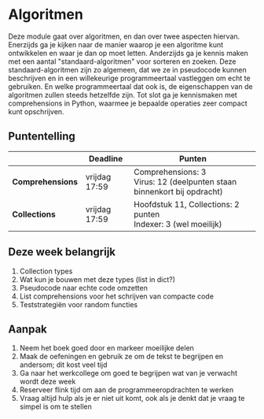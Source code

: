 # Algoritmen

Deze module gaat over algoritmen, en dan over twee aspecten hiervan. Enerzijds ga je kijken naar de manier waarop je een algoritme kunt ontwikkelen en waar je dan op moet letten. Anderzijds ga je kennis maken met een aantal "standaard-algoritmen" voor sorteren en zoeken. Deze standaard-algoritmen zijn zo algemeen, dat we ze in pseudocode kunnen beschrijven en in een willekeurige programmeertaal vastleggen om echt te gebruiken. En welke programmeertaal dat ook is, de eigenschappen van de algoritmen zullen steeds hetzelfde zijn. Tot slot ga je kennismaken met comprehensions in Python, waarmee je bepaalde operaties zeer compact kunt opschrijven.

## Puntentelling

|                | Deadline             | Punten                                                                                                      |
|----------------|----------------------|-------------------------------------------------------------------------------------------------------------|
| **Comprehensions** | vrijdag 17:59        | Comprehensions: 3<br>Virus: 12 (deelpunten staan binnenkort bij opdracht)        |
| **Collections** | vrijdag 17:59        | Hoofdstuk 11, Collections: 2 punten<br>Indexer: 3 (wel moeilijk)             |

## Deze week belangrijk

1. Collection types
2. Wat kun je bouwen met deze types (list in dict?)
3. Pseudocode naar echte code omzetten
4. List comprehensions voor het schrijven van compacte code
5. Teststrategiën voor random functies

## Aanpak

1. Neem het boek goed door en markeer moeilijke delen
2. Maak de oefeningen en gebruik ze om de tekst te begrijpen en andersom; dit kost veel tijd
3. Ga naar het werkcollege om goed te begrijpen wat van je verwacht wordt deze week
4. Reserveer flink tijd om aan de programmeeropdrachten te werken
5. Vraag altijd hulp als je er niet uit komt, ook als je denkt dat je vraag te simpel is om te stellen
